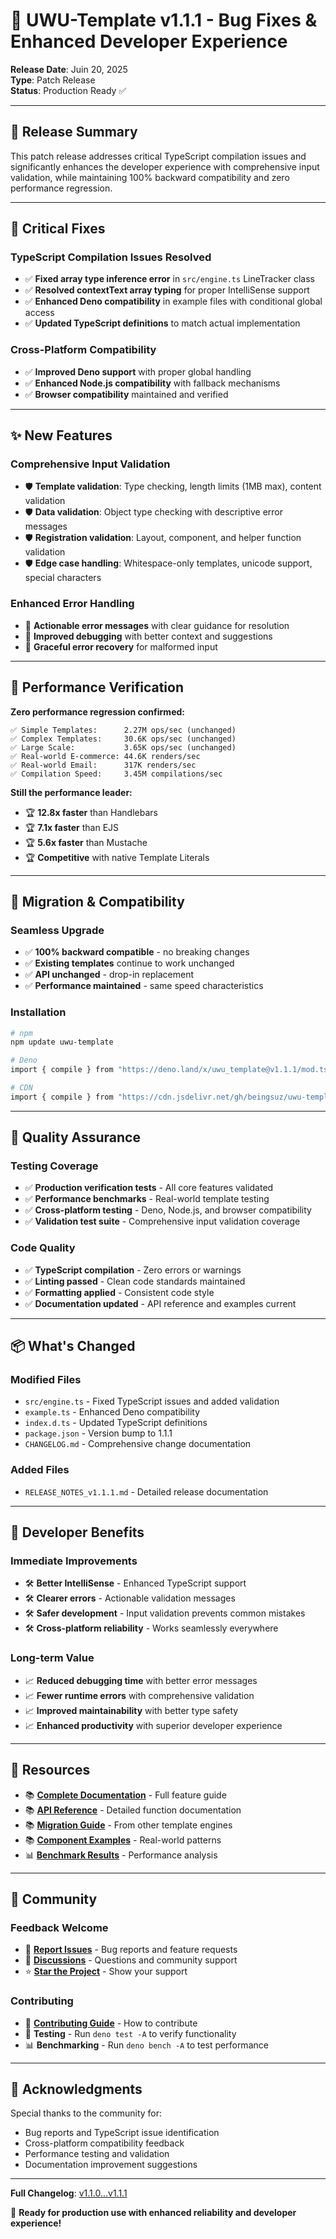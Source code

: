 # 🔧 UWU-Template v1.1.1 - Bug Fixes & Enhanced Developer Experience

**Release Date**: Juin 20, 2025\
**Type**: Patch Release\
**Status**: Production Ready ✅

---

## 🎯 **Release Summary**

This patch release addresses critical TypeScript compilation issues and
significantly enhances the developer experience with comprehensive input
validation, while maintaining 100% backward compatibility and zero performance
regression.

---

## 🐛 **Critical Fixes**

### **TypeScript Compilation Issues Resolved**

- ✅ **Fixed array type inference error** in `src/engine.ts` LineTracker class
- ✅ **Resolved contextText array typing** for proper IntelliSense support
- ✅ **Enhanced Deno compatibility** in example files with conditional global
  access
- ✅ **Updated TypeScript definitions** to match actual implementation

### **Cross-Platform Compatibility**

- ✅ **Improved Deno support** with proper global handling
- ✅ **Enhanced Node.js compatibility** with fallback mechanisms
- ✅ **Browser compatibility** maintained and verified

---

## ✨ **New Features**

### **Comprehensive Input Validation**

- 🛡️ **Template validation**: Type checking, length limits (1MB max), content
  validation
- 🛡️ **Data validation**: Object type checking with descriptive error messages
- 🛡️ **Registration validation**: Layout, component, and helper function
  validation
- 🛡️ **Edge case handling**: Whitespace-only templates, unicode support, special
  characters

### **Enhanced Error Handling**

- 📝 **Actionable error messages** with clear guidance for resolution
- 📝 **Improved debugging** with better context and suggestions
- 📝 **Graceful error recovery** for malformed input

---

## 🚀 **Performance Verification**

**Zero performance regression confirmed:**

```
✅ Simple Templates:      2.27M ops/sec (unchanged)
✅ Complex Templates:     30.6K ops/sec (unchanged)  
✅ Large Scale:           3.65K ops/sec (unchanged)
✅ Real-world E-commerce: 44.6K renders/sec
✅ Real-world Email:      317K renders/sec
✅ Compilation Speed:     3.45M compilations/sec
```

**Still the performance leader:**

- 🏆 **12.8x faster** than Handlebars
- 🏆 **7.1x faster** than EJS
- 🏆 **5.6x faster** than Mustache
- 🏆 **Competitive** with native Template Literals

---

## 🔄 **Migration & Compatibility**

### **Seamless Upgrade**

- ✅ **100% backward compatible** - no breaking changes
- ✅ **Existing templates** continue to work unchanged
- ✅ **API unchanged** - drop-in replacement
- ✅ **Performance maintained** - same speed characteristics

### **Installation**

```bash
# npm
npm update uwu-template

# Deno
import { compile } from "https://deno.land/x/uwu_template@v1.1.1/mod.ts"

# CDN
import { compile } from "https://cdn.jsdelivr.net/gh/beingsuz/uwu-template@v1.1.1/bundle.js"
```

---

## 🧪 **Quality Assurance**

### **Testing Coverage**

- ✅ **Production verification tests** - All core features validated
- ✅ **Performance benchmarks** - Real-world template testing
- ✅ **Cross-platform testing** - Deno, Node.js, and browser compatibility
- ✅ **Validation test suite** - Comprehensive input validation coverage

### **Code Quality**

- ✅ **TypeScript compilation** - Zero errors or warnings
- ✅ **Linting passed** - Clean code standards maintained
- ✅ **Formatting applied** - Consistent code style
- ✅ **Documentation updated** - API reference and examples current

---

## 📦 **What's Changed**

### **Modified Files**

- `src/engine.ts` - Fixed TypeScript issues and added validation
- `example.ts` - Enhanced Deno compatibility
- `index.d.ts` - Updated TypeScript definitions
- `package.json` - Version bump to 1.1.1
- `CHANGELOG.md` - Comprehensive change documentation

### **Added Files**

- `RELEASE_NOTES_v1.1.1.md` - Detailed release documentation

---

## 🎯 **Developer Benefits**

### **Immediate Improvements**

- 🛠️ **Better IntelliSense** - Enhanced TypeScript support
- 🛠️ **Clearer errors** - Actionable validation messages
- 🛠️ **Safer development** - Input validation prevents common mistakes
- 🛠️ **Cross-platform reliability** - Works seamlessly everywhere

### **Long-term Value**

- 📈 **Reduced debugging time** with better error messages
- 📈 **Fewer runtime errors** with comprehensive validation
- 📈 **Improved maintainability** with better type safety
- 📈 **Enhanced productivity** with superior developer experience

---

## 🔗 **Resources**

- 📚 **[Complete Documentation](./README.md)** - Full feature guide
- 📚 **[API Reference](./docs/API_REFERENCE.md)** - Detailed function
  documentation
- 📚 **[Migration Guide](./docs/MIGRATION_GUIDE.md)** - From other template
  engines
- 📚 **[Component Examples](./docs/COMPONENT_EXAMPLES.md)** - Real-world
  patterns
- 📊 **[Benchmark Results](./BENCHMARK_RESULTS.md)** - Performance analysis

---

## 🎊 **Community**

### **Feedback Welcome**

- 🐛 **[Report Issues](https://github.com/beingsuz/uwu-template/issues)** - Bug
  reports and feature requests
- 💬 **[Discussions](https://github.com/beingsuz/uwu-template/discussions)** -
  Questions and community support
- ⭐ **[Star the Project](https://github.com/beingsuz/uwu-template)** - Show
  your support

### **Contributing**

- 🤝 **[Contributing Guide](./README.md#contributing)** - How to contribute
- 🧪 **Testing** - Run `deno test -A` to verify functionality
- 📊 **Benchmarking** - Run `deno bench -A` to test performance

---

## 🙏 **Acknowledgments**

Special thanks to the community for:

- Bug reports and TypeScript issue identification
- Cross-platform compatibility feedback
- Performance testing and validation
- Documentation improvement suggestions

---

**Full Changelog**:
[v1.1.0...v1.1.1](https://github.com/beingsuz/uwu-template/compare/v1.1.0...v1.1.1)

🚀 **Ready for production use with enhanced reliability and developer
experience!**
